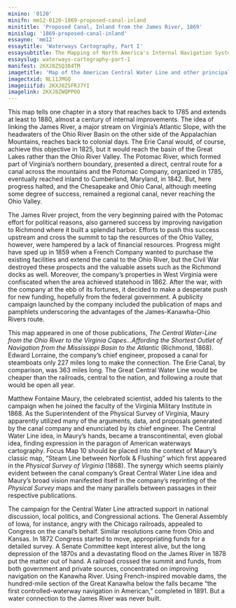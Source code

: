 ```yaml
---
minino: '0120'
minifn: mm12-0120-1869-proposed-canal-inland
minititle: 'Proposed Canal, Inland from the James River, 1869'
minislug: '1869-proposed-canal-inland'
essayno: 'mm12'
essaytitle: 'Waterways Cartography, Part I'
essaysubtitle: The Mapping of North America's Internal Navigation Systems
essayslug: waterways-cartography-part-1
manifest: 2KXJ8ZSQ384TM
imagetitle: 'Map of the American Central Water Line and other principal lines of communication between the western states, and the Atlantic seaboard'
imagectxid: NL11JMGQ
imageiiifid: 2KXJ8ZSFRJ7YI
imagelink: 2KXJ8ZWQPPOO
---
```

This map tells one chapter in a story that reaches back to 1785 and extends at least to 1880, almost a century of internal improvements. The idea of linking the James River, a major stream on Virginia’s Atlantic Slope, with the headwaters of the Ohio River Basin on the other side of the Appalachian Mountains, reaches back to colonial days. The Erie Canal would, of course, achieve this objective in 1825, but it would reach the basin of the Great Lakes rather than the Ohio River Valley. The Potomac River, which formed part of Virginia’s northern boundary, presented a direct, central route for a canal across the mountains and the Potomac Company, organized in 1785, eventually reached inland to Cumberland, Maryland, in 1842. But, here progress halted, and the Chesapeake and Ohio Canal, although meeting some degree of success, remained a regional canal, never reaching the Ohio Valley. 

The James River project, from the very beginning paired with the Potomac effort for political reasons, also garnered success by improving navigation to Richmond where it built a splendid harbor. Efforts to push this success upstream and cross the summit to tap the resources of the Ohio Valley, however, were hampered by a lack of financial resources. Progress might have sped up in 1859 when a French Company wanted to purchase the existing facilities and extend the canal to the Ohio River, but the Civil War destroyed these prospects and the valuable assets such as the Richmond docks as well. Moreover, the company’s properties in West Virginia were confiscated when the area achieved statehood in 1862. After the war, with the company at the ebb of its fortunes, it decided to make a desperate push for new funding, hopefully from the federal government. A publicity campaign launched by the company included the publication of maps and pamphlets underscoring the advantages of the James-Kanawha-Ohio Rivers route. 

This map appeared in one of those publications, _The Central Water-Line from the Ohio River to the Virginia Capes…Affording the Shortest Outlet of Navigation from the Mississippi Basin to the Atlantic_ (Richmond, 1868). Edward Lorraine, the company’s chief engineer, proposed a canal for steamboats only 227 miles long to make the connection. The Erie Canal, by comparison, was 363 miles long. The Great Central Water Line would be cheaper than the railroads, central to the nation, and following a route that would be open all year. 

Matthew Fontaine Maury, the celebrated scientist, added his talents to the campaign when he joined the faculty of the Virginia Military Institute in 1868. As the Superintendent of the Physical Survey of Virginia, Maury apparently utilized many of the arguments, data, and proposals generated by the canal company and enunciated by its chief engineer. The Central Water Line idea, in Maury’s hands, became a transcontinental, even global idea, finding expression in the paragon of American waterways cartography. Focus Map 10 should be placed into the context of Maury’s classic map, “Steam Line between Norfolk & Flushing” which first appeared in the _Physical Survey of Virginia_ (1868). The synergy which seems plainly evident between the canal company’s Great Central Water Line idea and Maury’s broad vision manifested itself in the company’s reprinting of the _Physical Survey_ maps and the many parallels between passages in their respective publications. 

The campaign for the Central Water Line attracted support in national discussion, local politics, and Congressional actions. The General Assembly of Iowa, for instance, angry with the Chicago railroads, appealed to Congress on the canal’s behalf. Similar resolutions came from Ohio and Kansas. In 1872 Congress started to move, appropriating funds for a detailed survey. A Senate Committee kept interest alive, but the long depression of the 1870s and a devastating flood on the James River in 1878 put the matter out of hand. A railroad crossed the summit and funds, from both government and private sources, concentrated on improving navigation on the Kanawha River. Using French-inspired movable dams, the hundred-mile section of the Great Kanawha below the falls became “the first controlled-waterway navigation in American,” completed in 1891. But a water connection to the James River was never built. 

